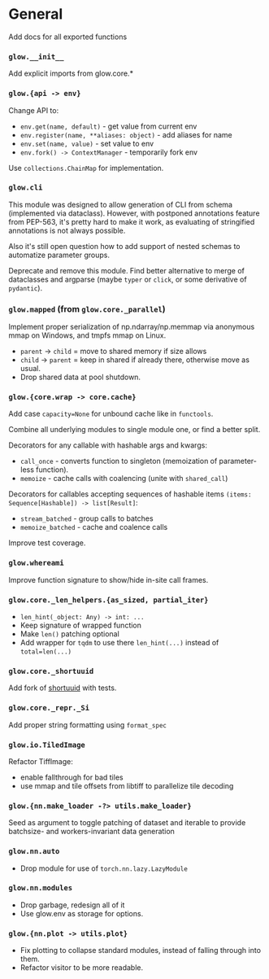 # General

Add docs for all exported functions

### `glow.__init__`

Add explicit imports from glow.core.*

### `glow.{api -> env}`

Change API to:

- `env.get(name, default)` - get value from current env
- `env.register(name, **aliases: object)` - add aliases for name
- `env.set(name, value)` - set value to env
- `env.fork() -> ContextManager` - temporarily fork env

Use `collections.ChainMap` for implementation.

### `glow.cli`

This module was designed to allow generation of CLI from schema (implemented via dataclass).
However, with postponed annotations feature from PEP-563, it's pretty hard to make it work, as evaluating of stringified annotations is not always possible.

Also it's still open question how to add support of nested schemas to automatize parameter groups.

Deprecate and remove this module.
Find better alternative to merge of dataclasses and argparse (maybe `typer` or `click`, or some derivative of `pydantic`).

### `glow.mapped` (from `glow.core._parallel`)

Implement proper serialization of np.ndarray/np.memmap via anonymous mmap on Windows, and tmpfs mmap on Linux.

- `parent` -> `child` = move to shared memory if size allows
- `child` -> `parent` = keep in shared if already there, otherwise move as usual.
- Drop shared data at pool shutdown.

### `glow.{core.wrap -> core.cache}`

Add case `capacity=None` for unbound cache like in `functools`.

Combine all underlying modules to single module one, or find a better split.

Decorators for any callable with hashable args and kwargs:

- `call_once` - converts function to singleton (memoization of parameter-less function).
- `memoize` - cache calls with coalencing (unite with `shared_call`)

Decorators for callables accepting sequences of hashable items `(items: Sequence[Hashable]) -> list[Result]`:

- `stream_batched` - group calls to batches
- `memoize_batched` - cache and coalence calls

Improve test coverage.

### `glow.whereami`

Improve function signature to show/hide in-site call frames.

### `glow.core._len_helpers.{as_sized, partial_iter}`

- `len_hint(_object: Any) -> int: ...`
- Keep signature of wrapped function
- Make `len()` patching optional
- Add wrapper for `tqdm` to use there `len_hint(...)` instead of `total=len(...)`

### `glow.core._shortuuid`

Add fork of [shortuuid](https://github.com/skorokithakis/shortuuid) with tests.

### `glow.core._repr._Si`

Add proper string formatting using `format_spec`

### `glow.io.TiledImage`

Refactor TiffImage:

- enable fallthrough for bad tiles
- use mmap and tile offsets from libtiff to parallelize tile decoding

### `glow.{nn.make_loader -?> utils.make_loader}`

Seed as argument to toggle patching of dataset and iterable to provide batchsize- and workers-invariant data generation

### `glow.nn.auto`

- Drop module for use of `torch.nn.lazy.LazyModule`

### `glow.nn.modules`

- Drop garbage, redesign all of it
- Use glow.env as storage for options.

### `glow.{nn.plot -> utils.plot}`

- Fix plotting to collapse standard modules, instead of falling through into them.
- Refactor visitor to be more readable.
